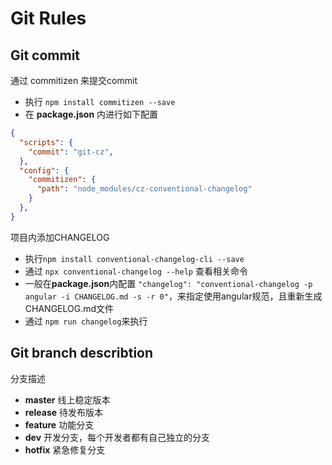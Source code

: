 # Git Rules

## Git commit

通过 commitizen 来提交commit

- 执行 `npm install commitizen --save `
- 在 **package.json** 内进行如下配置

```json
{
  "scripts": {
    "commit": "git-cz",
  },
  "config": {
    "commitizen": {
      "path": "node_modules/cz-conventional-changelog"
    }
  },
}
```

项目内添加CHANGELOG

- 执行`npm install conventional-changelog-cli --save`
- 通过 `npx conventional-changelog --help` 查看相关命令
- 一般在**package.json**内配置 `"changelog": "conventional-changelog -p angular -i CHANGELOG.md -s -r 0"`，来指定使用angular规范，且重新生成CHANGELOG.md文件
- 通过 `npm run changelog`来执行

## Git branch describtion

分支描述
- **master** 线上稳定版本
- **release** 待发布版本
- **feature** 功能分支
- **dev** 开发分支，每个开发者都有自己独立的分支
- **hotfix** 紧急修复分支